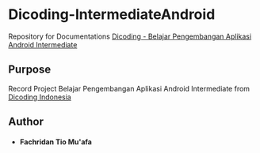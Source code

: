 # Dicoding-IntermediateAndroid
Repository for Documentations [Dicoding - Belajar Pengembangan Aplikasi Android Intermediate](https://www.dicoding.com/academies/352)

## Purpose
Record Project Belajar Pengembangan Aplikasi Android Intermediate from [Dicoding Indonesia](https://www.dicoding.com/)

## Author
* #### Fachridan Tio Mu'afa
